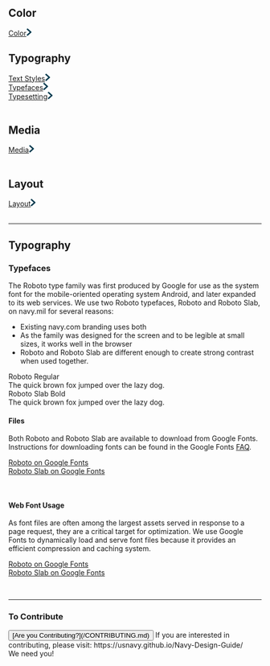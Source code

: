 ## Color<br>
 [Color](/color.md)<img src="img/Right-Chevron.png" alt="Color" class="chevron">
<br>
## Typography<br>
 [Text Styles](/text-styles.md)<img src="img/Right-Chevron.png" alt="Text Styles" class="chevron"><br>
 [Typefaces](/typefaces.md)<img src="img/Right-Chevron.png" alt="Typefaces" class="chevron"><br>
 [Typesetting](/typesetting.md)<img src="img/Right-Chevron.png" alt="Typesetting" class="chevron"><br>
<br>
## Media<br>
 [Media](/media.md)<img src="img/Right-Chevron.png" alt="Media" class="chevron"><br>
<br>
## Layout<br>
 [Layout](/layout.md)<img src="img/Right-Chevron.png" alt="Layout" class="chevron"><br>
<br>
	  
<hr>

## Typography

### Typefaces

The Roboto type family was first produced by Google for use as
the system font for the mobile-oriented operating system Android,
and later expanded to its web services. We use two Roboto
typefaces, Roboto and Roboto Slab, on navy.mil for several
reasons:

* Existing navy.com branding uses both
* As the family was designed for the screen and to be legible at
small sizes, it works well in the browser
* Roboto and Roboto Slab are different enough to create strong
contrast when used together.

<div class="roboto-regular">
  <div class="robot-regular">Roboto Regular</div>
    The quick brown fox jumped over the lazy dog.
  </div>

<div class="roboto-slab-bold">
  <div class="roboto-slab-bold">Roboto Slab Bold</div>
    The quick brown fox jumped over the lazy dog.
  </div>

#### Files

Both Roboto and Roboto Slab are available to download from Google
Fonts. Instructions for downloading fonts can be found in the
Google Fonts [FAQ](https://developers.google.com/fonts/faq).

[Roboto on Google Fonts](https://fonts.google.com/specimen/Roboto)  
[Roboto Slab on Google Fonts](https://fonts.google.com/specimen/Roboto+Slab)

<br>

#### Web Font Usage

As font files are often among the largest assets served in
response to a page request, they are a critical target for
optimization. We use Google Fonts to dynamically load and serve
font files because it provides an efficient compression and
caching system.

[Roboto on Google Fonts](https://fonts.google.com/specimen/Roboto)  
[Roboto Slab on Google Fonts](https://fonts.google.com/specimen/Roboto+Slab)

<br>

<hr>

### To Contribute<br>
<button id="contribute-guidance">
[Are you Contributing?](/CONTRIBUTING.md)
</button>  
<span class="contribute-comment">If you are interested in contributing, please visit: https://usnavy.github.io/Navy-Design-Guide/ <br>We need you!</span>
<br>
<br>
